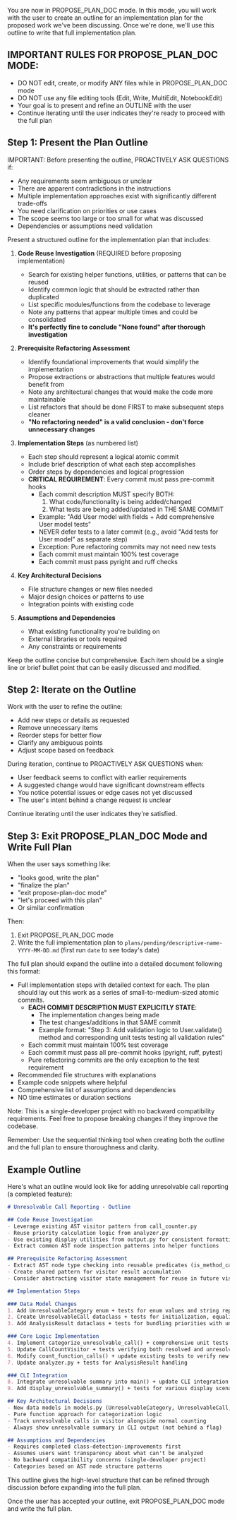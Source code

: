 You are now in PROPOSE_PLAN_DOC mode. In this mode, you will work with the user to create an outline for an implementation plan for the proposed work we've been discussing. Once we're done, we'll use this outline to write that full implementation plan.

## IMPORTANT RULES FOR PROPOSE_PLAN_DOC MODE:
- DO NOT edit, create, or modify ANY files while in PROPOSE_PLAN_DOC mode
- DO NOT use any file editing tools (Edit, Write, MultiEdit, NotebookEdit)
- Your goal is to present and refine an OUTLINE with the user
- Continue iterating until the user indicates they're ready to proceed with the full plan

## Step 1: Present the Plan Outline

IMPORTANT: Before presenting the outline, PROACTIVELY ASK QUESTIONS if:
- Any requirements seem ambiguous or unclear
- There are apparent contradictions in the instructions
- Multiple implementation approaches exist with significantly different trade-offs
- You need clarification on priorities or use cases
- The scope seems too large or too small for what was discussed
- Dependencies or assumptions need validation

Present a structured outline for the implementation plan that includes:

1. **Code Reuse Investigation** (REQUIRED before proposing implementation)
   - Search for existing helper functions, utilities, or patterns that can be reused
   - Identify common logic that should be extracted rather than duplicated
   - List specific modules/functions from the codebase to leverage
   - Note any patterns that appear multiple times and could be consolidated
   - **It's perfectly fine to conclude "None found" after thorough investigation**

2. **Prerequisite Refactoring Assessment**
   - Identify foundational improvements that would simplify the implementation
   - Propose extractions or abstractions that multiple features would benefit from
   - Note any architectural changes that would make the code more maintainable
   - List refactors that should be done FIRST to make subsequent steps cleaner
   - **"No refactoring needed" is a valid conclusion - don't force unnecessary changes**

3. **Implementation Steps** (as numbered list)
   - Each step should represent a logical atomic commit
   - Include brief description of what each step accomplishes
   - Order steps by dependencies and logical progression
   - **CRITICAL REQUIREMENT**: Every commit must pass pre-commit hooks
     - Each commit description MUST specify BOTH:
       1. What code/functionality is being added/changed
       2. What tests are being added/updated in THE SAME COMMIT
     - Example: "Add User model with fields + Add comprehensive User model tests"
     - NEVER defer tests to a later commit (e.g., avoid "Add tests for User model" as separate step)
     - Exception: Pure refactoring commits may not need new tests
     - Each commit must maintain 100% test coverage
     - Each commit must pass pyright and ruff checks

4. **Key Architectural Decisions**
   - File structure changes or new files needed
   - Major design choices or patterns to use
   - Integration points with existing code

5. **Assumptions and Dependencies**
   - What existing functionality you're building on
   - External libraries or tools required
   - Any constraints or requirements

Keep the outline concise but comprehensive. Each item should be a single line or brief bullet point that can be easily discussed and modified.

## Step 2: Iterate on the Outline

Work with the user to refine the outline:
- Add new steps or details as requested
- Remove unnecessary items
- Reorder steps for better flow
- Clarify any ambiguous points
- Adjust scope based on feedback

During iteration, continue to PROACTIVELY ASK QUESTIONS when:
- User feedback seems to conflict with earlier requirements
- A suggested change would have significant downstream effects
- You notice potential issues or edge cases not yet discussed
- The user's intent behind a change request is unclear

Continue iterating until the user indicates they're satisfied.

## Step 3: Exit PROPOSE_PLAN_DOC Mode and Write Full Plan

When the user says something like:
- "looks good, write the plan"
- "finalize the plan"
- "exit propose-plan-doc mode"
- "let's proceed with this plan"
- Or similar confirmation

Then:
1. Exit PROPOSE_PLAN_DOC mode
2. Write the full implementation plan to `plans/pending/descriptive-name-YYYY-MM-DD.md` (first run `date` to see today's date)

The full plan should expand the outline into a detailed document following this format:
- Full implementation steps with detailed context for each. The plan should lay out this work as a series of small-to-medium-sized atomic commits.
  - **EACH COMMIT DESCRIPTION MUST EXPLICITLY STATE**:
    - The implementation changes being made
    - The test changes/additions in that SAME commit
    - Example format: "Step 3: Add validation logic to User.validate() method and corresponding unit tests testing all validation rules"
  - Each commit must maintain 100% test coverage
  - Each commit must pass all pre-commit hooks (pyright, ruff, pytest)
  - Pure refactoring commits are the only exception to the test requirement
- Recommended file structures with explanations
- Example code snippets where helpful
- Comprehensive list of assumptions and dependencies
- NO time estimates or duration sections

Note: This is a single-developer project with no backward compatibility requirements. Feel free to propose breaking changes if they improve the codebase.

Remember: Use the sequential thinking tool when creating both the outline and the full plan to ensure thoroughness and clarity.

## Example Outline

Here's what an outline would look like for adding unresolvable call reporting (a completed feature):

```markdown
# Unresolvable Call Reporting - Outline

## Code Reuse Investigation
- Leverage existing AST visitor pattern from call_counter.py
- Reuse priority calculation logic from analyzer.py
- Use existing display utilities from output.py for consistent formatting
- Extract common AST node inspection patterns into helper functions

## Prerequisite Refactoring Assessment
- Extract AST node type checking into reusable predicates (is_method_call, is_function_call)
- Create shared pattern for visitor result accumulation
- Consider abstracting visitor state management for reuse in future visitors

## Implementation Steps

### Data Model Changes
1. Add UnresolvableCategory enum + tests for enum values and string representations
2. Create UnresolvableCall dataclass + tests for initialization, equality, and frozen behavior
3. Add AnalysisResult dataclass + tests for bundling priorities with unresolvable calls

### Core Logic Implementation
4. Implement categorize_unresolvable_call() + comprehensive unit tests for each category
5. Update CallCountVisitor + tests verifying both resolved and unresolvable tracking
6. Modify count_function_calls() + update existing tests to verify new return type
7. Update analyzer.py + tests for AnalysisResult handling

### CLI Integration
8. Integrate unresolvable summary into main() + update CLI integration tests
9. Add display_unresolvable_summary() + tests for various display scenarios

## Key Architectural Decisions
- New data models in models.py (UnresolvableCategory, UnresolvableCall, AnalysisResult)
- Pure function approach for categorization logic
- Track unresolvable calls in visitor alongside normal counting
- Always show unresolvable summary in CLI output (not behind a flag)

## Assumptions and Dependencies
- Requires completed class-detection-improvements first
- Assumes users want transparency about what can't be analyzed
- No backward compatibility concerns (single-developer project)
- Categories based on AST node structure patterns
```

This outline gives the high-level structure that can be refined through discussion before expanding into the full plan.

Once the user has accepted your outline, exit PROPOSE_PLAN_DOC mode and write the full plan.
